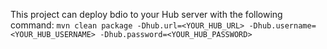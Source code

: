 This project can deploy bdio to your Hub server with the following command:
```mvn clean package -Dhub.url=<YOUR_HUB_URL> -Dhub.username=<YOUR_HUB_USERNAME> -Dhub.password=<YOUR_HUB_PASSWORD>```
